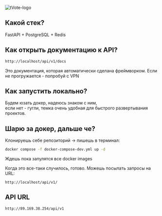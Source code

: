 ![tVote-logo](https://i.imgur.com/PGoAPme.png)
## Какой стек?
FastAPI + PostgreSQL + Redis

## Как открыть документацию к API?
```bash
http://localhost/api/v1/docs
```
Это документация, которая автоматически сделана фреймворком. Если не прогружается - попробуй с VPN

## Как запустить локально?  
Будем юзать докер, надеюсь знаком с ним,  
если нет - гугли, темка очень удобная для быстрого развертывания проектов.

## Шарю за докер, дальше че?  
Клонируешь себе репозиторий -> пишешь в терминал:  
```bash
docker compose -f docker-compose-dev.yml up -d
```
Ждешь пока запулятся все docker images  

Когда это все-таки случилось, готово. Можешь посылать запросы на URL:
```
http://localhost/api/v1/
```

## API URL
```bash
http://89.169.38.254/api/v1
```
